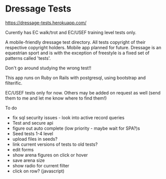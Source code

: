# Dressage Tests

https://dressage-tests.herokuapp.com/

Curently has EC walk/trot and EC/USEF training level tests only. 

A mobile-friendly dressage test directory. All tests copyright of their respective copyright holders.
Mobile app planned for future. Dressage is an equestrian sport and is with the exception of freestyle is a fixed set of patterns called 'tests'.

Don't go around studying the wrong test!!

This app runs on Ruby on Rails with postgresql, using bootstrap and filterific. 

EC/USEF tests only for now. Others may be added on request as well (send them to me and let me know where to find them!)

To do

- fix sql security issues - look into active record queries 
- Test and secure api
- figure out auto complete (low priority - maybe wait for SPA?)s
- Seed tests 1-4 level
- upload files in seeds?
- link current versions of tests to old tests?
- edit forms 
- show arena figures on click or hover 
- save arena size
- show radio for current filter 
- click on row? (javascript)
